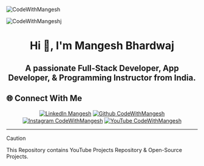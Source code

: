 ![CodeWithMangesh](https://komarev.com/ghpvc/?username=CodingWithMangesh&color=1fbfff&style=plastic)

![CodeWithMangeshj](https://github.com/Mangesh636/Mangesh636/assets/104110612/c348b27c-7853-4c6a-8d33-408d688f57b0)

<h1 align="center">Hi 👋, I'm Mangesh Bhardwaj</h1>
<h2 align="center">A passionate Full-Stack Developer, App Developer, & Programming Instructor from India.</h2>

## 🌐 Connect With Me

<p align="center">
<a href="https://www.linkedin.com/in/mangeshbhardwaj" target="blank"><img align="center" src="https://img.shields.io/badge/LinkedIn-0A66C2.svg?style=for-the-badge&logo=LinkedIn&logoColor=white" alt="LinkedIn Mangesh"/></a>
<a href="https://github.com/CodingWithMangesh" target="blank"><img align="center" src="https://img.shields.io/badge/GitHub-181717.svg?style=for-the-badge&logo=GitHub&logoColor=white" alt="Github CodeWithMangesh"/></a>
<a href="https://www.instagram.com/codewithmangesh/" target="blank"><img align="center" src="https://img.shields.io/badge/Instagram-E4405F.svg?style=for-the-badge&logo=Instagram&logoColor=white" alt="Instagram CodeWithMangesh"/></a>
<a href="https://www.youtube.com/@CodeWithMangesh" target="blank"><img align="center" src="https://img.shields.io/badge/YouTube-FF0000.svg?style=for-the-badge&logo=YouTube&logoColor=white" alt="YouTube CodeWithMangesh"/></a>
</p>

---

> [!CAUTION]
> This Repository contains YouTube Projects Repository & Open-Source Projects.
